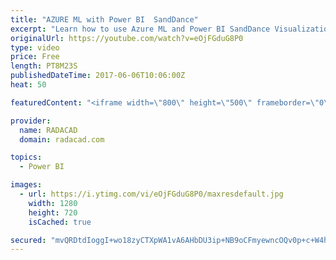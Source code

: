 ```yaml
---
title: "AZURE ML with Power BI  SandDance"
excerpt: "Learn how to use Azure ML and Power BI SandDance Visualization"
originalUrl: https://youtube.com/watch?v=eOjFGduG8P0
type: video
price: Free
length: PT8M23S
publishedDateTime: 2017-06-06T10:06:00Z
heat: 50

featuredContent: "<iframe width=\"800\" height=\"500\" frameborder=\"0\" src=\"https://www.youtube.com/embed/eOjFGduG8P0\" allow=\"accelerometer; autoplay; encrypted-media; gyroscope; picture-in-picture\" allowfullscreen></iframe>"

provider:
  name: RADACAD
  domain: radacad.com

topics:
  - Power BI

images:
  - url: https://i.ytimg.com/vi/eOjFGduG8P0/maxresdefault.jpg
    width: 1280
    height: 720
    isCached: true

secured: "mvQRDtdIoggI+wo18zyCTXpWA1vA6AHbDU3ip+NB9oCFmyewncOQv0p+c+W4hwT3dmiTFjbZBhN75HoaRXi1RLghQ3645U0unyAPs5siMClnaBidfTDzGA2C7nxMwXmLRB92JSh6SmWqW4gAri2u25kD6sEqCog5u0CkOBlKumd8NiSgMPMRn7TbnpDR5VqdgL9p3Oj3tPX41/vEOw8nYT5CEaGDuT8ywhf3Ks+ciQaBueqhWXEVqUpQys7FOb5fPCtiDO0FAmmqVOiIjky1jKt5bIZnUfmU0/Mr7HLwIcvv1ZbhHE30msKTQPL+lNKzviDCoo2eeadw+jhd2bSHvVB5LxZmcjAvlDgtVc9ewqXUdwrCEzYgDYj1ATKInEejR2cJAv5mCtNt/xCxM4O3O7AbvY5WGkqVA/UYaK29jcY=;Zjgub33Cs/85h/cqOPV41g=="
---
```


